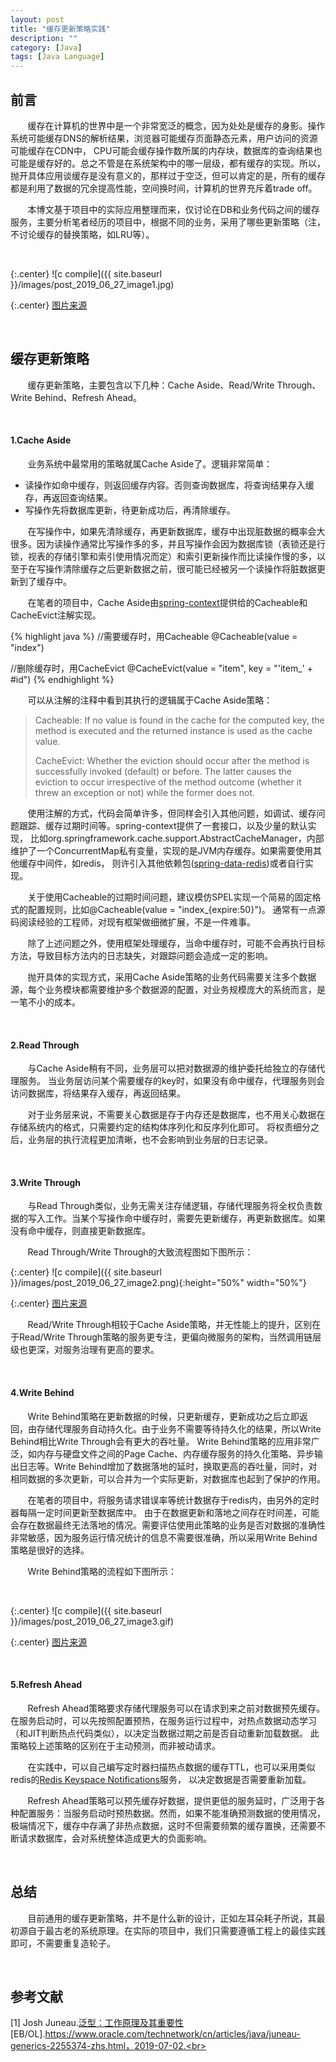 ```yaml
---
layout: post
title: "缓存更新策略实践"
description: ""
category: [Java]
tags: [Java Language]
---
```

<link rel="stylesheet" href="{{ site.baseurl }}/css/pygments.css">

## 前言

&#160; &#160; &#160; &#160;缓存在计算机的世界中是一个非常宽泛的概念，因为处处是缓存的身影。操作系统可能缓存DNS的解析结果，浏览器可能缓存页面静态元素，用户访问的资源可能缓存在CDN中，
CPU可能会缓存操作数所属的内存块，数据库的查询结果也可能是缓存好的。总之不管是在系统架构中的哪一层级，都有缓存的实现。所以，抛开具体应用谈缓存是没有意义的，那样过于空泛，但可以肯定的是，所有的缓存都是利用了数据的冗余提高性能，空间换时间，计算机的世界充斥着trade off。

&#160; &#160; &#160; &#160;本博文基于项目中的实际应用整理而来，仅讨论在DB和业务代码之间的缓存服务，主要分析笔者经历的项目中，根据不同的业务，采用了哪些更新策略（注，不讨论缓存的替换策略，如LRU等）。

<br>

{:.center}
![c compile]({{ site.baseurl }}/images/post_2019_06_27_image1.jpg)

{:.center}
[图片来源](http://web.sfc.keio.ac.jp/~rdv/computer-architecture-2018-wiki/index.php?Memory%20Subsystems)

<!-- more -->

<br>

## 缓存更新策略

&#160; &#160; &#160; &#160;缓存更新策略，主要包含以下几种：Cache Aside、Read/Write Through、Write Behind、Refresh Ahead。

<br>

#### 1.Cache Aside

&#160; &#160; &#160; &#160;业务系统中最常用的策略就属Cache Aside了。逻辑非常简单：

* 读操作如命中缓存，则返回缓存内容。否则查询数据库，将查询结果存入缓存，再返回查询结果。
* 写操作先将数据库更新，待更新成功后，再清除缓存。

&#160; &#160; &#160; &#160;在写操作中，如果先清除缓存，再更新数据库，缓存中出现脏数据的概率会大很多。因为读操作通常比写操作多的多，并且写操作会因为数据库锁（表锁还是行锁，视表的存储引擎和索引使用情况而定）和索引更新操作而比读操作慢的多，以至于在写操作清除缓存之后更新数据之前，很可能已经被另一个读操作将脏数据更新到了缓存中。

&#160; &#160; &#160; &#160;在笔者的项目中，Cache Aside由[spring-context](https://mvnrepository.com/artifact/org.springframework/spring-context)提供给的Cacheable和CacheEvict注解实现。

{% highlight java %}
//需要缓存时，用Cacheable
@Cacheable(value = "index")

//删除缓存时，用CacheEvict
@CacheEvict(value = "item", key = "'item_' + #id")
{% endhighlight %}

&#160; &#160; &#160; &#160;可以从注解的注释中看到其执行的逻辑属于Cache Aside策略：

>Cacheable: If no value is found in the cache for the computed key, the method is executed and the returned instance is used as the cache value.
>
>CacheEvict: Whether the eviction should occur after the method is successfully invoked (default) or before. 
The latter causes the eviction to occur irrespective of the method outcome (whether it threw an exception or not) while the former does not.

&#160; &#160; &#160; &#160;使用注解的方式，代码会简单许多，但同样会引入其他问题，如调试、缓存问题跟踪、缓存过期时间等。spring-context提供了一套接口，以及少量的默认实现，
比如org.springframework.cache.support.AbstractCacheManager，内部维护了一个ConcurrentMap私有变量，实现的是JVM内存缓存。如果需要使用其他缓存中间件，如redis，
则许引入其他依赖包([spring-data-redis](https://mvnrepository.com/artifact/org.springframework.data/spring-data-redis))或者自行实现。

&#160; &#160; &#160; &#160;关于使用Cacheable的过期时间问题，建议模仿SPEL实现一个简易的固定格式的配置规则，比如@Cacheable(value = "index_{expire:50}")。
通常有一点源码阅读经验的工程师，对现有框架做细微扩展，不是一件难事。

&#160; &#160; &#160; &#160;除了上述问题之外，使用框架处理缓存，当命中缓存时，可能不会再执行目标方法，导致目标方法内的日志缺失，对跟踪问题会造成一定的影响。

&#160; &#160; &#160; &#160;抛开具体的实现方式，采用Cache Aside策略的业务代码需要关注多个数据源，每个业务模块都需要维护多个数据源的配置，对业务规模庞大的系统而言，是一笔不小的成本。

<br>

#### 2.Read Through

&#160; &#160; &#160; &#160;与Cache Aside稍有不同，业务层可以把对数据源的维护委托给独立的存储代理服务。
当业务层访问某个需要缓存的key时，如果没有命中缓存，代理服务则会访问数据库，将结果存入缓存，再返回结果。

&#160; &#160; &#160; &#160;对于业务层来说，不需要关心数据是存于内存还是数据库，也不用关心数据在存储系统内的格式，只需要约定的结构体序列化和反序列化即可。
将权责细分之后，业务层的执行流程更加清晰，也不会影响到业务层的日志记录。

<br>

#### 3.Write Through

&#160; &#160; &#160; &#160;与Read Through类似，业务无需关注存储逻辑，存储代理服务将全权负责数据的写入工作。当某个写操作命中缓存时，需要先更新缓存，再更新数据库。如果没有命中缓存，则直接更新数据库。

&#160; &#160; &#160; &#160;Read Through/Write Through的大致流程图如下图所示：

{:.center}
![c compile]({{ site.baseurl }}/images/post_2019_06_27_image2.png){:height="50%" width="50%"}

{:.center}
[图片来源](https://en.wikipedia.org/wiki/Cache_(computing))

&#160; &#160; &#160; &#160;Read/Write Through相较于Cache Aside策略，并无性能上的提升，区别在于Read/Write Through策略的服务更专注，更偏向微服务的架构，当然调用链层级也更深，对服务治理有更高的要求。

<br>

#### 4.Write Behind

&#160; &#160; &#160; &#160;Write Behind策略在更新数据的时候，只更新缓存，更新成功之后立即返回，由存储代理服务自动持久化。由于业务不需要等待持久化的结果，所以Write Behind相比Write Through会有更大的吞吐量。
Write Behind策略的应用非常广泛，如内存与硬盘文件之间的Page Cache、内存缓存服务的持久化策略、异步输出日志等。Write Behind增加了数据落地的延时，换取更高的吞吐量，同时，对相同数据的多次更新，可以合并为一个实际更新，对数据库也起到了保护的作用。

&#160; &#160; &#160; &#160;在笔者的项目中，将服务请求错误率等统计数据存于redis内，由另外的定时器每隔一定时间更新至数据库中。
由于在数据更新和落地之间存在时间差，可能会存在数据最终无法落地的情况。需要评估使用此策略的业务是否对数据的准确性非常敏感，因为服务运行情况统计的信息不需要很准确，所以采用Write Behind策略是很好的选择。

&#160; &#160; &#160; &#160;Write Behind策略的流程如下图所示：

<br>

{:.center}
![c compile]({{ site.baseurl }}/images/post_2019_06_27_image3.gif)

{:.center}
[图片来源](https://www.ibm.com/support/knowledgecenter/en/SSTVLU_7.0.0/com.ibm.websphere.extremescale.over.doc/cxscchbeh.html)


<br>

#### 5.Refresh Ahead

&#160; &#160; &#160; &#160;Refresh Ahead策略要求存储代理服务可以在请求到来之前对数据预先缓存。
在服务启动时，可以先按照配置预热，在服务运行过程中，对热点数据动态学习（和JIT判断热点代码类似），以决定当数据过期之前是否自动重新加载数据。
此策略较上述策略的区别在于主动预测，而非被动请求。

&#160; &#160; &#160; &#160;在实践中，可以自己编写定时器扫描热点数据的缓存TTL，也可以采用类似redis的[Redis Keyspace Notifications](https://redis.io/topics/notifications)服务，
以决定数据是否需要重新加载。

&#160; &#160; &#160; &#160;Refresh Ahead策略可以预先缓存好数据，提供更低的服务延时，广泛用于各种配置服务：当服务启动时预热数据。然而，如果不能准确预测数据的使用情况，
极端情况下，缓存中存满了非热点数据，这时不但需要频繁的缓存置换，还需要不断请求数据库，会对系统整体造成更大的负面影响。

<br>

## 总结

&#160; &#160; &#160; &#160;目前通用的缓存更新策略，并不是什么新的设计，正如左耳朵耗子所说，其最初源自于最古老的系统原理。在实际的项目中，我们只需要遵循工程上的最佳实践即可，不需要重复造轮子。

<br>

## 参考文献

[1] Josh Juneau.[泛型：工作原理及其重要性](https://www.oracle.com/technetwork/cn/articles/java/juneau-generics-2255374-zhs.html)[EB/OL].https://www.oracle.com/technetwork/cn/articles/java/juneau-generics-2255374-zhs.html，2019-07-02.<br>